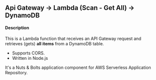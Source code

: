 
## Api Gateway -> Lambda (Scan - Get All) -> DynamoDB

#### Description
This is a Lambda function that receives an API Gateway request and retrieves (gets) **all items** from a DynamoDB table.

- Supports CORS.
- Written in Node.js

It's a Nuts & Bolts application component for AWS Serverless Application Repository.
